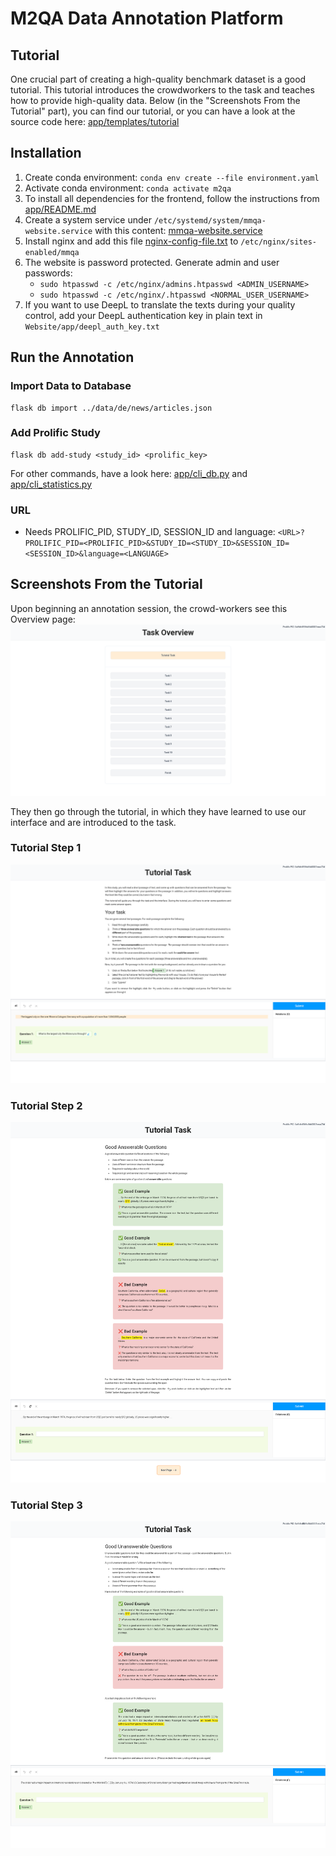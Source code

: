 # M2QA Data Annotation Platform
## Tutorial
One crucial part of creating a high-quality benchmark dataset is a good tutorial. This tutorial introduces the crowdworkers to the task and teaches how to provide high-quality data. Below (in the "Screenshots From the Tutorial" part), you can find our tutorial, or you can have a look at the source code here: [app/templates/tutorial](app/templates/tutorial)

## Installation
1. Create conda environment: `conda env create --file environment.yaml`
2. Activate conda environment: `conda activate m2qa`
3. To install all dependencies for the frontend, follow the instructions from [app/README.md](app/README.md)
4. Create a system service under `/etc/systemd/system/mmqa-website.service` with this content: [mmqa-website.service](mmqa-website.service)
5. Install nginx and add this file [nginx-config-file.txt](nginx-config-file.txt) to `/etc/nginx/sites-enabled/mmqa`
6. The website is password protected. Generate admin and user passwords:
    - `sudo htpasswd -c /etc/nginx/admins.htpasswd <ADMIN_USERNAME>`
    - `sudo htpasswd -c /etc/nginx/.htpasswd <NORMAL_USER_USERNAME>`
7. If you want to use DeepL to translate the texts during your quality control, add your DeepL authentication key in plain text in `Website/app/deepl_auth_key.txt`

## Run the Annotation
### Import Data to Database
```
flask db import ../data/de/news/articles.json
```

### Add Prolific Study 
```
flask db add-study <study_id> <prolific_key>
```

For other commands, have a look here: [app/cli_db.py](app/cli_db.py) and [app/cli_statistics.py](app/cli_statistics.py)

### URL
- Needs PROLIFIC_PID, STUDY_ID, SESSION_ID and language: `<URL>?PROLIFIC_PID=<PROLIFIC_PID>&STUDY_ID=<STUDY_ID>&SESSION_ID=<SESSION_ID>&language=<LANGUAGE>`

## Screenshots From the Tutorial
Upon beginning an annotation session, the crowd-workers see this Overview page:
![Overview](../imgs/Task_Overview.png)

They then go through the tutorial, in which they have learned to use our interface and are introduced to the task.

### Tutorial Step 1
![Tutorial step 1](../imgs/Tutorial_Task_step_1.png)

### Tutorial Step 2
![Tutorial step 2](../imgs/Tutorial_Task_step_2.png)

### Tutorial Step 3
![Tutorial step 3](../imgs/Tutorial_Task_step_3.png)
